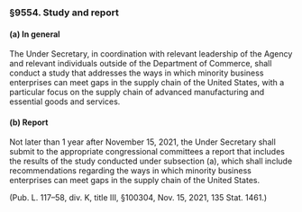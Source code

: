 ### §9554. Study and report ###

#### (a) In general ####

The Under Secretary, in coordination with relevant leadership of the Agency and relevant individuals outside of the Department of Commerce, shall conduct a study that addresses the ways in which minority business enterprises can meet gaps in the supply chain of the United States, with a particular focus on the supply chain of advanced manufacturing and essential goods and services.

#### (b) Report ####

Not later than 1 year after November 15, 2021, the Under Secretary shall submit to the appropriate congressional committees a report that includes the results of the study conducted under subsection (a), which shall include recommendations regarding the ways in which minority business enterprises can meet gaps in the supply chain of the United States.

(Pub. L. 117–58, div. K, title III, §100304, Nov. 15, 2021, 135 Stat. 1461.)